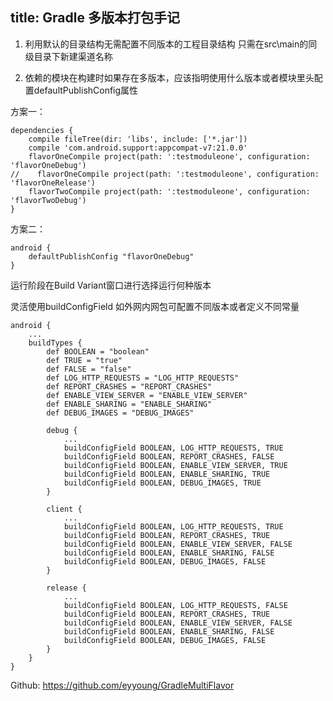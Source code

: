 title: Gradle 多版本打包手记
---
  1. 利用默认的目录结构无需配置不同版本的工程目录结构
只需在src\main的同级目录下新建渠道名称

  2. 依赖的模块在构建时如果存在多版本，应该指明使用什么版本或者模块里头配置defaultPublishConfig属性

方案一：

    dependencies {
        compile fileTree(dir: 'libs', include: ['*.jar'])
        compile 'com.android.support:appcompat-v7:21.0.0'
        flavorOneCompile project(path: ':testmoduleone', configuration: 'flavorOneDebug')
    //    flavorOneCompile project(path: ':testmoduleone', configuration: 'flavorOneRelease')
        flavorTwoCompile project(path: ':testmoduleone', configuration: 'flavorTwoDebug')
    }

方案二：

    android {
        defaultPublishConfig "flavorOneDebug"
    }

运行阶段在Build Variant窗口进行选择运行何种版本
<!-- more -->
灵活使用buildConfigField
如外网内网包可配置不同版本或者定义不同常量

    android {
        ...
        buildTypes {
            def BOOLEAN = "boolean"
            def TRUE = "true"
            def FALSE = "false"
            def LOG_HTTP_REQUESTS = "LOG_HTTP_REQUESTS"
            def REPORT_CRASHES = "REPORT_CRASHES"
            def ENABLE_VIEW_SERVER = "ENABLE_VIEW_SERVER"
            def ENABLE_SHARING = "ENABLE_SHARING"
            def DEBUG_IMAGES = "DEBUG_IMAGES"

            debug {
                ...
                buildConfigField BOOLEAN, LOG_HTTP_REQUESTS, TRUE
                buildConfigField BOOLEAN, REPORT_CRASHES, FALSE
                buildConfigField BOOLEAN, ENABLE_VIEW_SERVER, TRUE
                buildConfigField BOOLEAN, ENABLE_SHARING, TRUE
                buildConfigField BOOLEAN, DEBUG_IMAGES, TRUE
            }

            client {
                ...
                buildConfigField BOOLEAN, LOG_HTTP_REQUESTS, TRUE
                buildConfigField BOOLEAN, REPORT_CRASHES, TRUE
                buildConfigField BOOLEAN, ENABLE_VIEW_SERVER, FALSE
                buildConfigField BOOLEAN, ENABLE_SHARING, FALSE
                buildConfigField BOOLEAN, DEBUG_IMAGES, FALSE
            }

            release {
                ...
                buildConfigField BOOLEAN, LOG_HTTP_REQUESTS, FALSE
                buildConfigField BOOLEAN, REPORT_CRASHES, TRUE
                buildConfigField BOOLEAN, ENABLE_VIEW_SERVER, FALSE
                buildConfigField BOOLEAN, ENABLE_SHARING, FALSE
                buildConfigField BOOLEAN, DEBUG_IMAGES, FALSE
            }
        }
    }

Github:
https://github.com/eyyoung/GradleMultiFlavor
